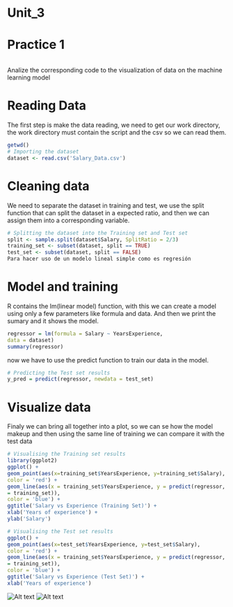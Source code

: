 # Unit_3
# Practice 1


``` R

```


Analize the corresponding code to the visualization of data on the machine learning model
 
 # Reading Data
The first step is make the data reading, we need to get our work directory, the work directory must contain the script and the csv so we can read them. 

``` R
getwd()
# Importing the dataset
dataset <- read.csv('Salary_Data.csv')
```

# Cleaning data


We need to separate the dataset in training and test, we use the split function that can split the dataset in a expected ratio, and then we can assign them into a corresponding variable.

``` R
# Splitting the dataset into the Training set and Test set
split <- sample.split(dataset$Salary, SplitRatio = 2/3)
training_set <- subset(dataset, split == TRUE)
test_set <- subset(dataset, split == FALSE)
Para hacer uso de un modelo lineal simple como es regresión
```

# Model and training
R contains the lm(linear model) function, with this we can create a model using only a few parameters like formula and data.
And then we print the sumary and it shows the model.  
``` R
regressor = lm(formula = Salary ~ YearsExperience,
data = dataset)
summary(regressor)
```
now we have to use the predict function to train our data in the model.
``` R
# Predicting the Test set results
y_pred = predict(regressor, newdata = test_set)
```

# Visualize data
Finaly we can bring all together into a plot, so we can se how the model makeup and then using the same line of training we can compare it with the test data 

``` R
# Visualising the Training set results
library(ggplot2)
ggplot() +
geom_point(aes(x=training_set$YearsExperience, y=training_set$Salary),
color = 'red') +
geom_line(aes(x = training_set$YearsExperience, y = predict(regressor, newdata
= training_set)),
color = 'blue') +
ggtitle('Salary vs Experience (Training Set)') +
xlab('Years of experience') +
ylab('Salary')
```

``` R
# Visualising the Test set results
ggplot() +
geom_point(aes(x=test_set$YearsExperience, y=test_set$Salary),
color = 'red') +
geom_line(aes(x = training_set$YearsExperience, y = predict(regressor, newdata
= training_set)),
color = 'blue') +
ggtitle('Salary vs Experience (Test Set)') +
xlab('Years of experience')
```

![Alt text](Image1.PNG?raw=true)
![Alt text](Image2.PNG?raw=true)